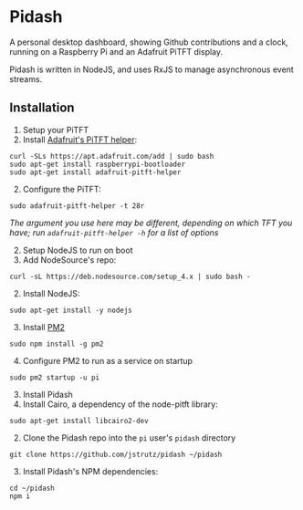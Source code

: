# Pidash

A personal desktop dashboard, showing Github contributions and a clock, running on a Raspberry Pi and an Adafruit PiTFT display.

Pidash is written in NodeJS, and uses RxJS to manage asynchronous event streams.

## Installation

1. Setup your PiTFT
  1. Install [Adafruit's PiTFT helper](https://github.com/adafruit/Adafruit-PiTFT-Helper):
```
curl -SLs https://apt.adafruit.com/add | sudo bash
sudo apt-get install raspberrypi-bootloader
sudo apt-get install adafruit-pitft-helper
```

  2. Configure the PiTFT:
```
sudo adafruit-pitft-helper -t 28r
```
_The argument you use here may be different, depending on which TFT you have; run `adafruit-pitft-helper -h` for a list of options_

2. Setup NodeJS to run on boot
  1. Add NodeSource's repo:
```
curl -sL https://deb.nodesource.com/setup_4.x | sudo bash -
```
  2. Install NodeJS:
```
sudo apt-get install -y nodejs
```

  3. Install [PM2](http://pm2.keymetrics.io/)
```
sudo npm install -g pm2
```

  4. Configure PM2 to run as a service on startup
```
sudo pm2 startup -u pi
```

3. Install Pidash
  1. Install Cairo, a dependency of the node-pitft library:
```
sudo apt-get install libcairo2-dev
```
  2. Clone the Pidash repo into the `pi` user's `pidash` directory
```
git clone https://github.com/jstrutz/pidash ~/pidash
```

  3. Install Pidash's NPM dependencies:
```
cd ~/pidash
npm i
```
